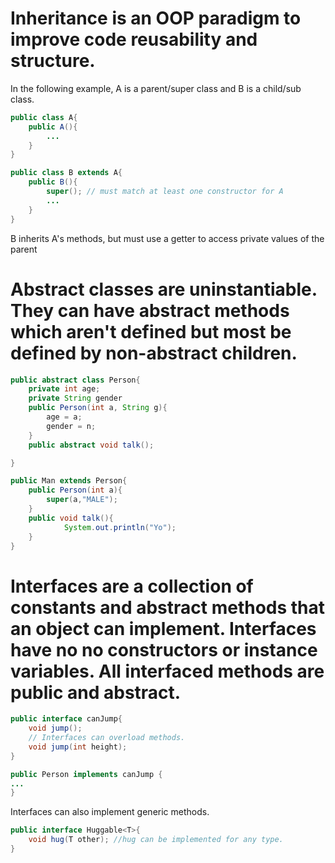 # Inheritance is an OOP paradigm to improve code reusability and structure.

In the following example, A is a parent/super class and B is a child/sub class.

```java 
public class A{
    public A(){
        ...
    }
}

public class B extends A{
    public B(){
        super(); // must match at least one constructor for A
        ...
    }
}
```

B inherits A's methods, but must use a getter to access private values of the parent

# Abstract classes are uninstantiable. They can have abstract methods which aren't defined but most be defined by non-abstract children.

```java
public abstract class Person{
    private int age;
    private String gender
    public Person(int a, String g){
        age = a;
        gender = n;
    }
    public abstract void talk();

}

public Man extends Person{
    public Person(int a){
        super(a,"MALE");
    }
    public void talk(){
            System.out.println("Yo");
    }
}

```

# Interfaces are a collection of constants and abstract methods that an object can implement. Interfaces have no no constructors or instance variables. All interfaced methods are public and abstract.


```java
public interface canJump{
    void jump();
    // Interfaces can overload methods.
    void jump(int height);
}

public Person implements canJump {
...
}
```

Interfaces can also implement generic methods.

```java
public interface Huggable<T>{
    void hug(T other); //hug can be implemented for any type.
}
```